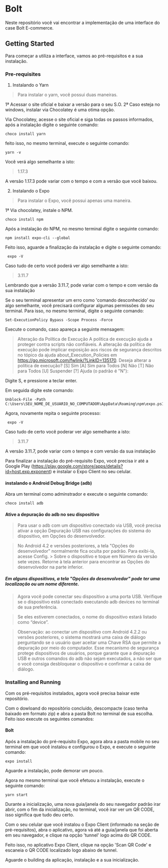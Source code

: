 # Bolt
Neste repositório você vai encontrar a implementação de uma interface do case Bolt E-commerce.

## Getting Started
Para começar a utiliza a interface, vamos ao pré-requisitos e a sua instalação.

### Pre-requisites

1.  Instalando o Yarn
 > Para instalar o yarn, você possui duas maneiras.
 
 1ª Acessar o site oficial e baixar a versão para o seu S.O.
 2ª Caso esteja no  windows, instalar via Chocolatey é uma otima opção.

Via Chocolatey, acesse o site oficial e siga todas os passos informados, após a instalação digite o seguinte comando:
```
choco install yarn
```

feito isso, no mesmo terminal, execute o seguinte comando: 
```
yarn -v
```
Você verá algo semelhante a isto:
> 1.17.3

A versão 1.17.3 pode variar com o tempo e com a versão que você baixou.

2.  Instalando o Expo
 > Para instalar o Expo, você possui apenas uma maneira.
 
 1ª Via chocolatey, instale o NPM.
```
choco install npm
```
Após a instalação do NPM, no mesmo terminal digite o seguinte comando:
```
npm install expo-cli --global
```
Feito isso, aguarde a finalização da instalação e  digite o seguinte comando: 
```
 expo -V
```
Caso tudo de certo você poderá ver algo semelhante a isto:
> 3.11.7

Lembrando que a versão 3.11.7, pode variar com o tempo e com versão da sua instalação 

Se o seu terminal apresentar um erro como 'comando desconhecido' ou algo semelhante, você precisará configurar algumas permissões do seu terminal. Para isso, no mesmo terminal, digite o seguinte comando:
```
Set-ExecutionPolicy Bypass -Scope Process -Force
```
Execute o comando, caso apareça a seguinte mensagem: 

> Alteração da Política de Execução
A política de execução ajuda a proteger contra scripts não confiáveis. A alteração da
política de execução pode implicar exposição aos riscos de segurança descritos no tópico da
ajuda about_Execution_Policies em https://go.microsoft.com/fwlink/?LinkID=135170. Deseja
alterar a política de execução?
[S] Sim  [A] Sim para Todos  [N] Não  [T] Não para Todos  [U] Suspender  [?] Ajuda
(o padrão é "N"):

Digite S, e pressione a teclar enter.

Em seguida digite este comando:
```
Unblock-File -Path C:\Users\SEU_NOME_DE_USUARIO_NO_COMPUTADOR\AppData\Roaming\npm\expo.ps1
```
Agora, novamente repita o seguinte processo:
```
 expo -V
```
Caso tudo de certo você poderar ver algo semelhante a isto:
> 3.11.7
  
A versão 3.11.7, pode variar com o tempo e com versão da sua instalação

Para finalizar a instalação do pré-requisito Expo, você precisa ir até a Google Play (https://play.google.com/store/apps/details?id=host.exp.exponent) e instalar o Expo Client no seu celular.

#### instalando o Android Debug Bridge (adb)

Abra um terminal como adminstrador e execute o seguinte comando:

```
choco install adb
```

#### Ative a depuração do adb no seu dispositivo

> Para usar o adb com um dispositivo conectado via USB, você precisa ativar a opção Depuração USB nas configurações do sistema do dispositivo, em Opções do desenvolvedor.

> No Android 4.2 e versões posteriores, a tela "Opções do desenvolvedor" normalmente fica oculta por padrão. Para exibi-la, acesse Config. > Sobre o dispositivo e toque em Número da versão sete vezes. Retorne à tela anterior para encontrar as Opções do desenvolvedor na parte inferior.

##### Em alguns dispositivos, a tela "Opções do desenvolvedor" pode ter uma localização ou um nome diferente.

> Agora você pode conectar seu dispositivo a uma porta USB. Verifique se o dispositivo está conectado executando adb devices no terminal de sua preferência. 

> Se eles estiverem conectados, o nome do dispositivo estará listado como “device”.

> Observação: ao conectar um dispositivo com Android 4.2.2 ou versões posteriores, o sistema mostrará uma caixa de diálogo perguntando se o usuário quer aceitar uma Chave RSA que permite a depuração por meio do computador. Esse mecanismo de segurança protege dispositivos de usuários, porque garante que a depuração USB e outros comandos do adb não sejam executados, a não ser que o você consiga desbloquear o dispositivo e confirmar a caixa de diálogo.

### Installing and Running

Com os pré-requisitos instalados, agora você precisa baixar este repositório.

Com o dowloand do repositório concluído, descompacte (caso tenha baixado em formato zip) e abra a pasta Bolt no terminal de sua escolha. Feito isso execute os seguintes comandos:

#### Bolt
Após a instalação do pré-requisito Expo, agora abra a pasta mobile no seu terminal em que você instalou e configurou o Expo, e execute o seguinte comando:

```
expo install
```
Aguarde a instalação, pode demorar um pouco.

Agora no mesmo terminal que você efetuou a instalação, execute o seguinte comando:
``` 
yarn start
```

Durante a inicialização, uma nova guia/janela do seu navegador padrão irar abrir, com o fim da inicialização, no terminal, você irar ver um QR CODE, isso significa que tudo deu certo.

Com o seu celular que você instalou o Expo Client (informado na seção de pré-requisitos), abra o aplicativo, agora vá até a guia/janela que foi aberta em seu navegador, e clique na opção 'tunnel' logo acima do QR CODE.

Feito isso, no aplicativo Expo Client, clique na opção 'Scan QR Code' e escaneia o QR CODE localizado logo abaixo de tunnel.

Aguarde o building da aplicação, instalação e a sua inicialização.
